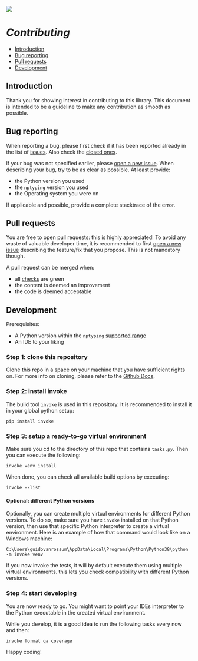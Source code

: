 <a href='https://https://pypi.org/project/nptyping/'>
  <img src='https://github.com/ramonhagenaars/nptyping/raw/master/resources/logo.png' />
</a> 

# *Contributing*

* [Introduction](#Introduction)
* [Bug reporting](#Bug-reporting)
* [Pull requests](#Pull-requests)
* [Development](#Development)

## Introduction
Thank you for showing interest in contributing to this library. This document is intended to be a guideline to make any
contribution as smooth as possible.

## Bug reporting
When reporting a bug, please first check if it has been reported already in the list of 
[issues](https://github.com/ramonhagenaars/nptyping/issues). Also check the 
[closed ones](https://github.com/ramonhagenaars/nptyping/issues?q=is%3Aissue+is%3Aclosed).

If your bug was not specified earlier, please [open a new issue](https://github.com/ramonhagenaars/nptyping/issues/new).
When describing your bug, try to be as clear as possible. At least provide:

* the Python version you used
* the `nptyping` version you used
* the Operating system you were on

If applicable and possible, provide a complete stacktrace of the error.

## Pull requests
You are free to open pull requests: this is highly appreciated! To avoid any waste of valuable developer time, it is
recommended to first [open a new issue](https://github.com/ramonhagenaars/nptyping/issues/new) describing the 
feature/fix that you propose. This is not mandatory though. 

A pull request can be merged when:
* all [checks](https://github.com/ramonhagenaars/nptyping/actions) are green
* the content is deemed an improvement
* the code is deemed acceptable

## Development
Prerequisites:
* A Python version within the `nptyping` [supported range](https://github.com/ramonhagenaars/nptyping/blob/master/nptyping/package_info.py)
* An IDE to your liking

### Step 1: clone this repository
Clone this repo in a space on your machine that you have sufficient rights on. For more info on cloning, please refer to
the [Github Docs](https://docs.github.com/en/get-started/getting-started-with-git/about-remote-repositories#cloning-with-https-urls).

### Step 2: install invoke
The build tool `invoke` is used in this repository. It is recommended to install it in your global python setup:
```
pip install invoke
```

### Step 3: setup a ready-to-go virtual environment
Make sure you cd to the directory of this repo that contains `tasks.py`. Then you can execute the following:
```
invoke venv install
```

When done, you can check all available build options by executing:
```
invoke --list
```

#### Optional: different Python versions
Optionally, you can create multiple virtual environments for different Python versions. To do so, make sure you have
`invoke` installed on that Python version, then use that specific Python interpreter to create a virtual environment.
Here is an example of how that command would look like on a Windows machine:
```
C:\Users\guidovanrossum\AppData\Local\Programs\Python\Python38\python -m invoke venv
```
If you now invoke the tests, it will by default execute them using multiple virtual environments. this lets you check
compatibility with different Python versions.

### Step 4: start developing
You are now ready to go. You might want to point your IDEs interpreter to the Python executable in the created virtual 
environment.

While you develop, it is a good idea to run the following tasks every now and then:
```
invoke format qa coverage
```

Happy coding!
